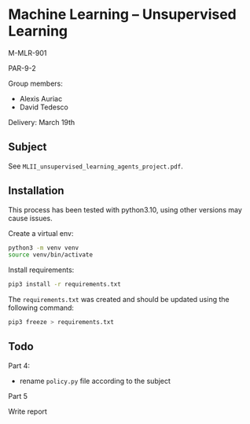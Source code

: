 # Machine Learning – Unsupervised Learning

M-MLR-901

PAR-9-2

Group members:
- Alexis Auriac
- David Tedesco

Delivery: March 19th

## Subject

See ```MLII_unsupervised_learning_agents_project.pdf```.

## Installation

This process has been tested with python3.10, using other versions may cause issues.

Create a virtual env:
```bash
python3 -m venv venv
source venv/bin/activate
```

Install requirements:
```bash
pip3 install -r requirements.txt
```

The ```requirements.txt``` was created and should be updated using the following command:
```bash
pip3 freeze > requirements.txt
```

## Todo

Part 4:
- rename ```policy.py``` file according to the subject

Part 5

Write report
